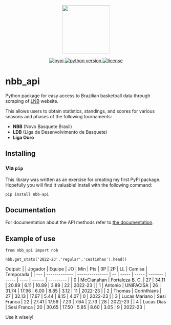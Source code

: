 <p align="center">
<img src="https://user-images.githubusercontent.com/57769272/224566374-c8c748c7-c663-489f-8b98-d7041ab4092a.png" width="150">
</p>
<p align="center">
    <a href="https://pypi.org/project/nbb-api/">
        <img src="https://img.shields.io/pypi/v/nbb-api" alt="pypi" />
    </a>
    <a href="https://pypi.org/project/nbb-api/">
        <img src="https://img.shields.io/pypi/pyversions/nbb-api" alt="python version" />
    </a>
    <a href="https://pypi.org/project/nbb-api/">
        <img src="https://img.shields.io/pypi/l/nbb-api" alt="license" />
    </a>
</p>

# nbb_api

Python package for easy access to Brazilian basketball data through scraping of [LNB](https://lnb.com.br/) website.

This allows users to obtain statistics, standings, and scores for various seasons and phases of the following tournaments:
- **NBB** (Novo Basquete Brasil)
- **LDB** (Liga de Desenvolvimento de Basquete)
- **Liga Ouro**

## Installing
### Via `pip`
This library was written as an exercise for creating my first PyPi package. Hopefully you will find it valuable!
Install with the following command:

```
pip install nbb-api
```

## Documentation
For documentation about the API methods refer to [the documentation](https://github.com/GabrielPastorello/nbb_api/blob/main/API.md).

## Example of use
```
from nbb_api import nbb
```

```
nbb.get_stats('2022-23','regular','cestinhas').head()
```
Output:
|     | Jogador       | Equipe          | JO | Min   | Pts   | 3P      | 2P    | LL   | Camisa | Temporada |
| --- | ------------- | --------------- | -- | ----- | ----- | ------- | ----- | ---- | ------ | --------- |
| 0   | McClanahan    | Fortaleza B. C. | 27 | 34.11 | 20.89 | 6.11    | 10.89 | 3.89 | 22     | 2022-23   |
| 1   | Antonio       | UNIFACISA       | 26 | 31.74 | 17.96 | 6.00    | 8.85  | 3.12 | 11     | 2022-23   |
| 2   | Thomas        | Corinthians     | 27 | 32.13 | 17.67 | 5.44    | 8.15  | 4.07 | 0      | 2022-23   |
| 3   | Lucas Mariano | Sesi Franca     | 22 | 27.41 | 17.59 | 7.23    | 7.64  | 2.73 | 28     | 2022-23   |
| 4   | Lucas Dias    | Sesi Franca     | 20 | 30.65 | 17.50 | 5.85    | 8.60  | 3.05 | 9      | 2022-23   |

Use it wisely!